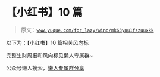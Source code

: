 # 【小红书】10 篇

> 原文：[`www.yuque.com/for_lazy/wind/mk63ynu1fszuuxkk`](https://www.yuque.com/for_lazy/wind/mk63ynu1fszuuxkk)

以下为：【小红书】10 篇相关风向标

完整生财周报和风向标见懒人专属群~

公众号懒人搜索，[懒人专属群分享](https://lazybook.fun/#/blog/group)